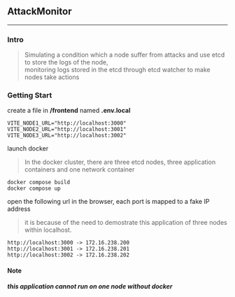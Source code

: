## AttackMonitor
---
### Intro
> Simulating a condition which a node suffer from attacks and use etcd to store the logs of the node,  
monitoring logs stored in the etcd through etcd watcher to make nodes take actions

### Getting Start

create a file in **/frontend** named **.env.local**
```
VITE_NODE1_URL="http://localhost:3000"
VITE_NODE2_URL="http://localhost:3001"
VITE_NODE3_URL="http://localhost:3002"
```

launch docker
> In the docker cluster, there are three etcd nodes, three application containers and one network container

```
docker compose build
docker compose up
```

open the following url in the browser, each port is mapped to a fake IP address  
> it is because of the need to demostrate this application of three nodes within localhost.

```
http://localhost:3000 -> 172.16.238.200
http://localhost:3001 -> 172.16.238.201
http://localhost:3002 -> 172.16.238.202
```

#### Note
***this application cannot run on one node without docker***
